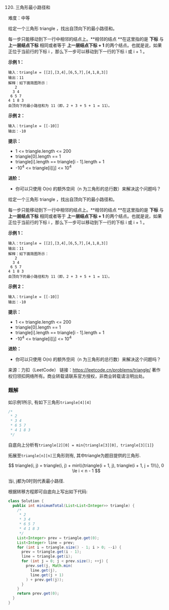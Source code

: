 120. 三角形最小路径和

难度：中等

给定一个三角形 triangle ，找出自顶向下的最小路径和。

每一步只能移动到下一行中相邻的结点上。**相邻的结点 **在这里指的是 **下标** 与 **上一层结点下标** 相同或者等于 **上一层结点下标 + 1** 的两个结点。也就是说，如果正位于当前行的下标 i ，那么下一步可以移动到下一行的下标 i 或 i + 1 。



**示例 1：**

```
输入：triangle = [[2],[3,4],[6,5,7],[4,1,8,3]]
输出：11
解释：如下面简图所示：
   2
  3 4
 6 5 7
4 1 8 3
自顶向下的最小路径和为 11（即，2 + 3 + 5 + 1 = 11）。

```


**示例 2：**

```
输入：triangle = [[-10]]
输出：-10

```




**提示：**

- 1 <= triangle.length <= 200
- triangle[0].length == 1
- triangle[i].length == triangle[i - 1].length + 1
- -10<sup>4</sup> <= triangle[i][j] <= 10<sup>4</sup>




**进阶：**

- 你可以只使用 O(n) 的额外空间（n 为三角形的总行数）来解决这个问题吗？


给定一个三角形 triangle ，找出自顶向下的最小路径和。

每一步只能移动到下一行中相邻的结点上。**相邻的结点 **在这里指的是 **下标** 与 **上一层结点下标** 相同或者等于 **上一层结点下标 + 1** 的两个结点。也就是说，如果正位于当前行的下标 i ，那么下一步可以移动到下一行的下标 i 或 i + 1 。



**示例 1：**

```
输入：triangle = [[2],[3,4],[6,5,7],[4,1,8,3]]
输出：11
解释：如下面简图所示：
   2
  3 4
 6 5 7
4 1 8 3
自顶向下的最小路径和为 11（即，2 + 3 + 5 + 1 = 11）。

```


**示例 2：**

```
输入：triangle = [[-10]]
输出：-10

```




**提示：**

- 1 <= triangle.length <= 200
- triangle[0].length == 1
- triangle[i].length == triangle[i - 1].length + 1
- -10<sup>4</sup> <= triangle[i][j] <= 10<sup>4</sup>




**进阶：**

- 你可以只使用 O(n) 的额外空间（n 为三角形的总行数）来解决这个问题吗？


来源：力扣（LeetCode）
链接：https://leetcode.cn/problems/triangle/
著作权归领扣网络所有。商业转载请联系官方授权，非商业转载请注明出处。

### 题解

如示例1所示, 有如下三角形`triangle[4][4]`
```java
/*
 * 2
 * 3 4
 * 6 5 7
 * 4 1 8 3
 */
```

自底向上分析有`triangle[2][0] = min{triangle[3][0], triangle[3][1]}`

拓展至`triangle[n][n]`三角形则有, 其中triangle为题目提供的三角形.

$$
triangle(i, j) = triangle(i, j) + min\\{triangle(i + 1, j), triangle(i + 1, j + 1)\\}, 0 \le i < n - 1
$$

当i, j都为0时则代表最小路径.

根据转移方程即可自底向上写出如下代码:

```java
class Solution {
  public int minimumTotal(List<List<Integer>> triangle) {
    /*
     * 2
     * 3 4
     * 6 5 7
     * 4 1 8 3
     */
    List<Integer> prev = triangle.get(0);
    List<Integer> line = prev;
    for (int i = triangle.size() - 1; i > 0; --i) {
      prev = triangle.get(i - 1);
      line = triangle.get(i);
      for (int j = 0; j < prev.size(); ++j) {
        prev.set(j, Math.min(
          line.get(j),
          line.get(j + 1)
        ) + prev.get(j));
      }
    }
    return prev.get(0);
  }
}
```
